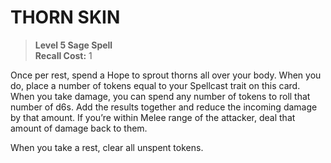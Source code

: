 ﻿# THORN SKIN

> **Level 5 Sage Spell**  
> **Recall Cost:** 1

Once per rest, spend a Hope to sprout thorns all over your body. When you do, place a number of tokens equal to your Spellcast trait on this card. When you take damage, you can spend any number of tokens to roll that number of d6s. Add the results together and reduce the incoming damage by that amount. If you’re within Melee range of the attacker, deal that amount of damage back to them.

When you take a rest, clear all unspent tokens.
